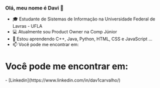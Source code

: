 ### Olá, meu nome é Davi 👋

- 🎓 Estudante de Sistemas de Informação na Universidade Federal de Lavras - UFLA
- 💻 Atualmente sou Product Owner na Comp Júnior
- 🌱 Estou aprendendo C++, Java, Python, HTML, CSS e JavaScript ...
- 📫 Você pode me encontrar em:


<h1> Você pode me encontrar em: </h1>
- [Linkedin](https://www.linkedin.com/in/dav1carvalho/)
